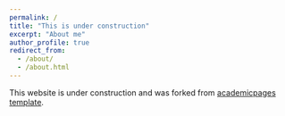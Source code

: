```yaml
---
permalink: /
title: "This is under construction"
excerpt: "About me"
author_profile: true
redirect_from: 
  - /about/
  - /about.html
---
```


This website is under construction and was forked from [academicpages template](https://github.com/academicpages/academicpages.github.io).

